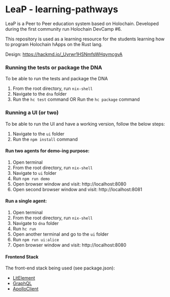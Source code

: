 # LeaP - learning-pathways

LeaP is a Peer to Peer education system based on Holochain. Developed during the first community run Holochain DevCamp #6.

This repository is used as a learning resource for the students learning how to program Holochain hApps on the Rust lang.

Design: https://hackmd.io/_Uvrwr1HSNmfsWHqymcgvA

### Running the tests or package the DNA
To be able to run the tests and package the DNA

1. From the root directory, run `nix-shell`
2. Navigate to the `dna` folder
3. Run the `hc test` command OR Run the `hc package` command

### Running a UI (or two)
To be able to run the UI and have a working version, follow the below steps:

1. Navigate to the `ui` folder
2. Run the `npm install` command

#### Run two agents for demo-ing purpose:
1. Open terminal
2. From the root directory, run `nix-shell`
3. Navigate to `ui` folder
4. Run `npm run demo`
5. Open browser window and visit: http://localhost:8080
6. Open second browser window and visit: http://localhost:8081

#### Run a single agent:
1. Open terminal
2. From the root directory, run `nix-shell`
3. Navigate to `dna` folder
4. Run `hc run`
5. Open another terminal and go to the `ui` folder
6. Run `npm run ui:alice`
7. Open browser window and visit: http://localhost:8080

#### Frontend Stack
The front-end stack being used (see package.json):
* [LitElement](https://lit-element.polymer-project.org/)
* [GraphQL](https://graphql.org/)
* [ApolloClient](https://github.com/apollographql/apollo-client)
